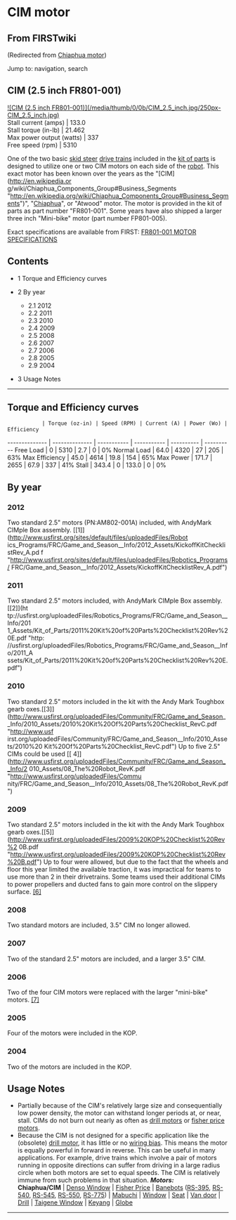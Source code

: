 # CIM motor

## From FIRSTwiki

(Redirected from [Chiaphua motor](/index.php?title=Chiaphua_motor&redirect=no "Chiaphua motor"))

Jump to: navigation, search

## CIM (2.5 inch FR801-001)

[![CIM \(2.5 inch FR801-001\)](/media/thumb/0/0b/CIM_2.5_inch.jpg/250px-
CIM_2.5_inch.jpg)](Image:CIM_2.5_inch.jpg "CIM \(2.5 inch
FR801-001\)")<br>
Stall current (amps) | 133.0<br>
Stall torque (in-lb) | 21.462<br>
Max power output (watts) | 337<br>
Free speed (rpm) | 5310

One of the two basic [skid steer](Skid_steer "Skid steer") [drive trains](Drive_train "Drive train") included in the [kit of parts](Kit_of_parts "Kit of parts") is designed to utilize one or two CIM motors on each side of the [robot](Robot "Robot"). This exact motor has been known over the years as the "[CIM](http://en.wikipedia.or
g/wiki/Chiaphua_Components_Group#Business_Segments "http://en.wikipedia.org/wiki/Chiaphua_Components_Group#Business_Segments")", "[Chiaphua](http://en.wikipedia.org/wiki/Chiaphua_Components_Group "http://en.wikipedia.org/wiki/Chiaphua_Components_Group")", or "Atwood" motor. The motor is provided in the kit of parts as part number "FR801-001". Some years have also shipped a larger three inch "Mini-bike" motor (part number FP801-005).

Exact specifications are available from FIRST: [FR801-001 MOTOR SPECIFICATIONS](http://www2.usfirst.org/2005comp/Specs/CIM.pdf "http://www2.usfirst.org/2005comp/Specs/CIM.pdf")

## Contents

- 1 Torque and Efficiency curves
- 2 By year

  - 2.1 2012
  - 2.2 2011
  - 2.3 2010
  - 2.4 2009
  - 2.5 2008
  - 2.6 2007
  - 2.7 2006
  - 2.8 2005
  - 2.9 2004

- 3 Usage Notes

--------------------------------------------------------------------------------

## Torque and Efficiency curves

               | Torque (oz-in) | Speed (RPM) | Current (A) | Power (Wo) | Efficiency
-------------- | -------------- | ----------- | ----------- | ---------- | ----------
Free Load      | 0              | 5310        | 2.7         | 0          | 0%
Normal Load    | 64.0           | 4320        | 27          | 205        | 63%
Max Efficiency | 45.0           | 4614        | 19.8        | 154        | 65%
Max Power      | 171.7          | 2655        | 67.9        | 337        | 41%
Stall          | 343.4          | 0           | 133.0       | 0          | 0%

## By year

### 2012

Two standard 2.5" motors (PN:AM802-001A) included, with AndyMark CIMple Box assembly. [[1]](http://www.usfirst.org/sites/default/files/uploadedFiles/Robot
ics_Programs/FRC/Game_and_Season__Info/2012_Assets/KickoffKitChecklistRev_A.pd
f "http://www.usfirst.org/sites/default/files/uploadedFiles/Robotics_Programs/
FRC/Game_and_Season__Info/2012_Assets/KickoffKitChecklistRev_A.pdf")

### 2011

Two standard 2.5" motors included, with AndyMark CIMple Box assembly. [[2]](ht
tp://usfirst.org/uploadedFiles/Robotics_Programs/FRC/Game_and_Season__Info/201
1_Assets/Kit_of_Parts/2011%20Kit%20of%20Parts%20Checklist%20Rev%20E.pdf "http:
//usfirst.org/uploadedFiles/Robotics_Programs/FRC/Game_and_Season__Info/2011_A
ssets/Kit_of_Parts/2011%20Kit%20of%20Parts%20Checklist%20Rev%20E.pdf")

### 2010

Two standard 2.5" motors included in the kit with the Andy Mark Toughbox gearb oxes.[[3]](http://www.usfirst.org/uploadedFiles/Community/FRC/Game_and_Season_
_Info/2010_Assets/2010%20Kit%20Of%20Parts%20Checklist_RevC.pdf "http://www.usf
irst.org/uploadedFiles/Community/FRC/Game_and_Season__Info/2010_Assets/2010%20
Kit%20Of%20Parts%20Checklist_RevC.pdf") Up to five 2.5" CIMs could be used [[ 4]](http://www.usfirst.org/uploadedFiles/Community/FRC/Game_and_Season__Info/2
010_Assets/08_The%20Robot_RevK.pdf "http://www.usfirst.org/uploadedFiles/Commu
nity/FRC/Game_and_Season__Info/2010_Assets/08_The%20Robot_RevK.pdf")

### 2009

Two standard 2.5" motors included in the kit with the Andy Mark Toughbox gearb oxes.[[5]](http://www.usfirst.org/uploadedFiles/2009%20KOP%20Checklist%20Rev%2
0B.pdf "http://www.usfirst.org/uploadedFiles/2009%20KOP%20Checklist%20Rev%20B.pdf") Up to four were allowed, but due to the fact that the wheels and floor this year limited the available traction, it was impractical for teams to use more than 2 in their drivetrains. Some teams used their additional CIMs to power propellers and ducted fans to gain more control on the slippery surface. [[6]](http://www.chiefdelphi.com/forums/showthread.php?t=74770 "http://www.chiefdelphi.com/forums/showthread.php?t=74770")

### 2008

Two standard motors are included, 3.5" CIM no longer allowed.

### 2007

Two of the standard 2.5" motors are included, and a larger 3.5" CIM.

### 2006

Two of the four CIM motors were replaced with the larger "mini-bike" motors. [[7]](http://www2.usfirst.org/2006comp/Manual/5-The_Robot_Rev_F.pdf "http://www2.usfirst.org/2006comp/Manual/5-The_Robot_Rev_F.pdf")

### 2005

Four of the motors were included in the KOP.

### 2004

Two of the motors are included in the KOP.

## Usage Notes

- Partially because of the CIM's relatively large size and consequentially low power density, the motor can withstand longer periods at, or near, stall. CIMs do not burn out nearly as often as [drill motors](Drill_motor "Drill motor") or [fisher price motors](Fisher_price_motor "Fisher price motor").
- Because the CIM is not designed for a specific application like the (obsolete) [drill motor](Drill_motor "Drill motor"), it has little or no [wiring bias](Wiring_bias "Wiring bias"). This means the motor is equally powerful in forward in reverse. This can be useful in many applications. For example, drive trains which involve a pair of motors running in opposite directions can suffer from driving in a large radius circle when both motors are set to equal speeds. The CIM is relatively immune from such problems in that situation. _**Motors:**_<br>
  **Chiaphua/CIM** | [Denso Window](Denso_window_motor "Denso window motor") | [Fisher Price](Fisher_Price_motor "Fisher Price motor") | [Banebots](Banebots_motor "Banebots motor") ([RS-395](RS-395_Banebots_motor "RS-395 Banebots motor"), [RS-540](RS-540_Banebots_motor "RS-540 Banebots motor"), [RS-545](RS-545_Banebots_motor "RS-545 Banebots motor"), [RS-550](RS-550_Banebots_motor "RS-550 Banebots motor"), [RS-775](RS-775_Banebots_motor "RS-775 Banebots motor")) | [Mabuchi](Mabuchi_motors "Mabuchi motors") | [Window](Window_motor "Window motor") | [Seat](/index.php?title=Seat_motor&action=edit "Seat motor") | [Van door](Van_door_motor "Van door motor") | [Drill](Drill_motor "Drill motor") | [Taigene Window](/index.php?title=Taigene_window_motor&action=edit "Taigene window motor") | [Keyang](/index.php?title=Keyang_motor&action=edit "Keyang motor") | [Globe](Globe_motor "Globe motor")

--------------------------------------------------------------------------------
